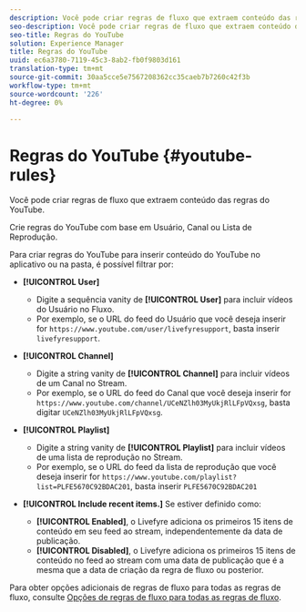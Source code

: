 ```yaml
---
description: Você pode criar regras de fluxo que extraem conteúdo das regras do YouTube.
seo-description: Você pode criar regras de fluxo que extraem conteúdo das regras do YouTube.
seo-title: Regras do YouTube
solution: Experience Manager
title: Regras do YouTube
uuid: ec6a3780-7119-45c3-8ab2-fb0f9803d161
translation-type: tm+mt
source-git-commit: 30aa5cce5e7567208362cc35caeb7b7260c42f3b
workflow-type: tm+mt
source-wordcount: '226'
ht-degree: 0%

---
```



# Regras do YouTube {#youtube-rules}

Você pode criar regras de fluxo que extraem conteúdo das regras do YouTube.

Crie regras do YouTube com base em Usuário, Canal ou Lista de Reprodução.

Para criar regras do YouTube para inserir conteúdo do YouTube no aplicativo ou na pasta, é possível filtrar por:

* **[!UICONTROL User]**
   * Digite a sequência vanity de **[!UICONTROL User]** para incluir vídeos do Usuário no Fluxo.
   * Por exemplo, se o URL do feed do Usuário que você deseja inserir for `https://www.youtube.com/user/livefyresupport`, basta inserir `livefyresupport`.

* **[!UICONTROL Channel]**
   * Digite a string vanity de **[!UICONTROL Channel]** para incluir vídeos de um Canal no Stream.
   * Por exemplo, se o URL do feed do Canal que você deseja inserir for `https://www.youtube.com/channel/UCeNZlh03MyUkjRlLFpVQxsg`, basta digitar `UCeNZlh03MyUkjRlLFpVQxsg`.

* **[!UICONTROL Playlist]**
   * Digite a string vanity de **[!UICONTROL Playlist]** para incluir vídeos de uma lista de reprodução no Stream.
   * Por exemplo, se o URL do feed da lista de reprodução que você deseja inserir for `https://www.youtube.com/playlist?list=PLFE5670C92BDAC201`, basta inserir `PLFE5670C92BDAC201`

* **[!UICONTROL Include recent items.]** Se estiver definido como:
   * **[!UICONTROL Enabled]**, o Livefyre adiciona os primeiros 15 itens de conteúdo em seu feed ao stream, independentemente da data de publicação.
   * **[!UICONTROL Disabled]**, o Livefyre adiciona os primeiros 15 itens de conteúdo no feed ao stream com uma data de publicação que é a mesma que a data de criação da regra de fluxo ou posterior.

Para obter opções adicionais de regras de fluxo para todas as regras de fluxo, consulte [Opções de regras de fluxo para todas as regras de fluxo](../../c-streams/c-stream-rule-options-for-all-stream-rules.md#c_stream_rule_options_for_all_stream_rules).
